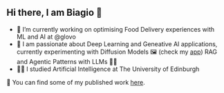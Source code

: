 ## Hi there, I am Biagio 👋

- 🔭 I’m currently working on optimising Food Delivery experiences with ML and AI at @glovo
- 🌱 I am passionate about Deep Learning and Geneative AI applications, currently experimenting with Diffusion Models 🖼️ (check my [app](https://replace-me.com/)) RAG and Agentic Patterns with LLMs 📖🤖
- 👨‍🎓 I studied Artificial Intelligence at The University of Edinburgh

<!--
**BiagioAntonelli/BiagioAntonelli** is a ✨ _special_ ✨ repository because its `README.md` (this file) appears on your GitHub profile.

Here are some ideas to get you started:

- 🔭 I’m currently working on ...
- 🌱 I’m currently learning ...
- 👯 I’m looking to collaborate on ...
- 🤔 I’m looking for help with ...
- 💬 Ask me about ...
- 📫 How to reach me: ...
- 😄 Pronouns: ...
- 👨‍🎓
- ⚡ Fun fact: ...
-->


🧪 You can find some of my published work [here](https://biagioantonelli.github.io/about/).
